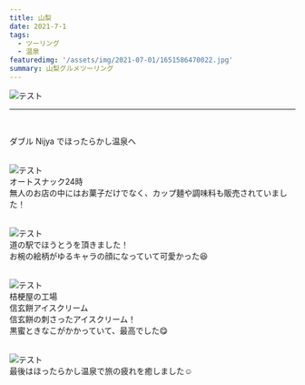 ```yaml
---
title: 山梨
date: 2021-7-1
tags: 
  - ツーリング
  - 温泉
featuredimg: '/assets/img/2021-07-01/1651586470022.jpg'
summary: 山梨グルメツーリング
---
```

![テスト](https://k-kash.s3.us-west-1.amazonaws.com/2021-07-01/1651586470022.jpg "サンプル")
<br>
***
<br>

ダブル Nijya でほったらかし温泉へ
<br>
<br>

![テスト](https://k-kash.s3.us-west-1.amazonaws.com/2021-07-01/20201003_121211.jpg "サンプル")
<br>
オートスナック24時<br>
無人のお店の中にはお菓子だけでなく、カップ麺や調味料も販売されていました！
<br>
<br>


![テスト](https://k-kash.s3.us-west-1.amazonaws.com/2021-07-01/1651586466538.jpg "サンプル")
<br>
道の駅でほうとうを頂きました！<br>
お椀の絵柄がゆるキャラの顔になっていて可愛かった😆
<br>
<br>


![テスト](https://k-kash.s3.us-west-1.amazonaws.com/2021-07-01/20201003_150023.jpg "サンプル")
<br>
桔梗屋の工場<br>
信玄餅アイスクリーム<br>
信玄餅の刺さったアイスクリーム！<br>
黒蜜ときなこがかかっていて、最高でした😋
<br>
<br>

![テスト](https://k-kash.s3.us-west-1.amazonaws.com/2021-07-01/1651586468758.jpg "サンプル")
<br>
最後はほったらかし温泉で旅の疲れを癒しました☺️
<br>
<br>
